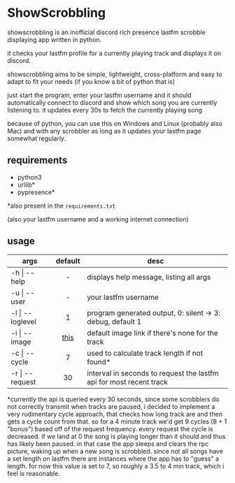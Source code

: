 # ShowScrobbling

showscrobbling is an inofficial discord rich presence lastfm scrobble displaying app written in python.

it checks your lastfm profile for a currently playing track and displays it on discord.

showscrobbling aims to be simple, lightweight, cross-platform and easy to adapt to fit your needs (if you know a bit of python that is)

just start the program, enter your lastfm username and it should automatically connect to discord and show which song you are currently listening to. it updates every 30s to fetch the currently playing song

because of python, you can use this on Windows and Linux (probably also Mac) and with any scrobbler as long as it updates your lastfm page somewhat regularly. 

## requirements

- python3
- urllib*
- pypresence*

*also present in the ```requirements.txt```

(also your lastfm username and a working internet connection)

## usage

args | default | desc
--- | :---: | ---
-h \| --help | - | displays help message, listing all args
-u \| --user | - | your lastfm username 
-l \| --loglevel | 1 | program generated output, 0: silent -> 3: debug, default 1
-i \| --image | [this](https://media.tenor.com/Hro804BGJaQAAAAj/miku-headbang.gif) | default image link if there's none for the track
-c \| --cycle | 7 | used to calculate track length if not found*
-r \| --request | 30 | interval in seconds to request the lastfm api for most recent track

*currently the api is queried every 30 seconds, since some scrobblers do not correctly transmit when tracks are paused, i decided to implement a very rudimentary cycle approach, that checks how long track are and then gets a cycle count from that. so for a 4 minute track we'd get 9 cycles (8 + 1 "bonus") based off of the request frequency. every request the cycle is decreased. if we land at 0 the song is playing longer than it should and thus has likely been paused. in that case the app sleeps and clears the rpc picture, waking up when a new song is scrobbled. since not all songs have a set length on lastfm there are instances where the app has to "guess" a length. for now this value is set to 7, so roughly a 3.5 to 4 min track, which i feel is reasonable.